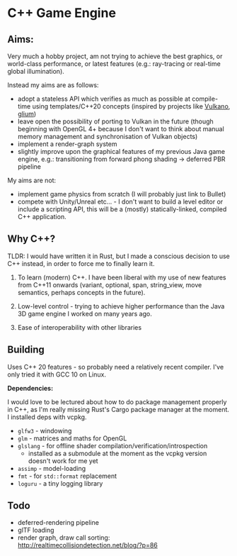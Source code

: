 # C++ Game Engine

## Aims:

Very much a hobby project, am not trying to achieve the best graphics, or world-class performance, or latest features (e.g.: ray-tracing or real-time global illumination).

Instead my aims are as follows:

- adopt a stateless API which verifies as much as possible at compile-time using templates/C++20 concepts (inspired by projects like [Vulkano](https://github.com/vulkano-rs/vulkano), [glium](https://github.com/glium/glium))
- leave open the possibility of porting to Vulkan in the future (though beginning with OpenGL 4+ because I don't want to think about manual memory management and synchronisation of Vulkan objects)
- implement a render-graph system
- slightly improve upon the graphical features of my previous Java game engine, e.g.: transitioning from forward phong shading -> deferred PBR pipeline

My aims are not:

- implement game physics from scratch (I will probably just link to Bullet)
- compete with Unity/Unreal etc... - I don't want to build a level editor or include a scripting API, this will be a (mostly) statically-linked, compiled C++ application.

## Why C++?

TLDR: I would have written it in Rust, but I made a conscious decision to use C++ instead, in order to force me to finally learn it.

1. To learn (modern) C++.
   I have been liberal with my use of new features from C++11 onwards (variant, optional, span, string_view, move semantics, perhaps concepts in the future).

2. Low-level control - trying to achieve higher performance than the Java 3D game engine I worked on many years ago.

3. Ease of interoperability with other libraries

## Building

Uses C++ 20 features - so probably need a relatively recent compiler. I've only tried it with GCC 10 on Linux.

**Dependencies:**

I would love to be lectured about how to do package management properly in C++, as I'm really missing Rust's Cargo package manager at the moment. I installed deps with vcpkg.

- `glfw3` - windowing
- `glm` - matrices and maths for OpenGL
- `glslang` - for offline shader compilation/verification/introspection
    - installed as a submodule at the moment as the vcpkg version doesn't work for me yet
- `assimp` - model-loading
- `fmt` - for `std::format` replacement
- `loguru` - a tiny logging library


## Todo

- deferred-rendering pipeline
- glTF loading
- render graph, draw call sorting: http://realtimecollisiondetection.net/blog/?p=86
